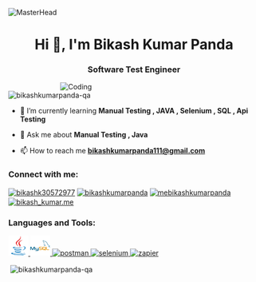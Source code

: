 ![MasterHead](1https://media.licdn.com/dms/image/v2/C5612AQEH40J1YfXKCw/article-cover_image-shrink_720_1280/article-cover_image-shrink_720_1280/0/1530798575527?e=1736380800&v=beta&t=Wo2OshvmnOdLFFKs-sqKV8axaDaDGo8IO_d_wyk_aMg)
<h1 align="center">Hi 👋, I'm Bikash Kumar Panda</h1>
<h3 align="center">Software Test Engineer</h3>
<img align="right" alt="Coding" width="400" src="https://cdn.dribbble.com/users/1162077/screenshots/3848914/programmer.gif">

<p align="left"> <img src="https://komarev.com/ghpvc/?username=bikashkumarpanda-qa&label=Profile%20views&color=0e75b6&style=flat" alt="bikashkumarpanda-qa" /> </p>

- 🌱 I’m currently learning **Manual Testing , JAVA , Selenium , SQL , Api Testing**

- 💬 Ask me about **Manual Testing , Java**

- 📫 How to reach me **bikashkumarpanda111@gmail.com**

<h3 align="left">Connect with me:</h3>
<p align="left">
<a href="https://twitter.com/bikashk30572977" target="blank"><img align="center" src="https://raw.githubusercontent.com/rahuldkjain/github-profile-readme-generator/master/src/images/icons/Social/twitter.svg" alt="bikashk30572977" height="30" width="40" /></a>
<a href="https://linkedin.com/in/bikashkumarpanda" target="blank"><img align="center" src="https://raw.githubusercontent.com/rahuldkjain/github-profile-readme-generator/master/src/images/icons/Social/linked-in-alt.svg" alt="bikashkumarpanda" height="30" width="40" /></a>
<a href="https://fb.com/mebikashkumarpanda" target="blank"><img align="center" src="https://raw.githubusercontent.com/rahuldkjain/github-profile-readme-generator/master/src/images/icons/Social/facebook.svg" alt="mebikashkumarpanda" height="30" width="40" /></a>
<a href="https://instagram.com/bikash_kumar.me" target="blank"><img align="center" src="https://raw.githubusercontent.com/rahuldkjain/github-profile-readme-generator/master/src/images/icons/Social/instagram.svg" alt="bikash_kumar.me" height="30" width="40" /></a>
</p>

<h3 align="left">Languages and Tools:</h3>
<p align="left"> <a href="https://www.java.com" target="_blank" rel="noreferrer"> <img src="https://raw.githubusercontent.com/devicons/devicon/master/icons/java/java-original.svg" alt="java" width="40" height="40"/> </a> <a href="https://www.mysql.com/" target="_blank" rel="noreferrer"> <img src="https://raw.githubusercontent.com/devicons/devicon/master/icons/mysql/mysql-original-wordmark.svg" alt="mysql" width="40" height="40"/> </a> <a href="https://postman.com" target="_blank" rel="noreferrer"> <img src="https://www.vectorlogo.zone/logos/getpostman/getpostman-icon.svg" alt="postman" width="40" height="40"/> </a> <a href="https://www.selenium.dev" target="_blank" rel="noreferrer"> <img src="https://raw.githubusercontent.com/detain/svg-logos/780f25886640cef088af994181646db2f6b1a3f8/svg/selenium-logo.svg" alt="selenium" width="40" height="40"/> </a> <a href="https://zapier.com" target="_blank" rel="noreferrer"> <img src="https://www.vectorlogo.zone/logos/zapier/zapier-icon.svg" alt="zapier" width="40" height="40"/> </a> </p>

<p>&nbsp;<img align="center" src="https://github-readme-stats.vercel.app/api?username=bikashkumarpanda-qa&show_icons=true&locale=en" alt="bikashkumarpanda-qa" /></p>
